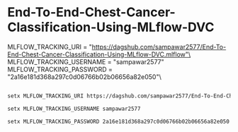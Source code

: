 # End-To-End-Chest-Cancer-Classification-Using-MLflow-DVC



MLFLOW_TRACKING_URI = "https://dagshub.com/sampawar2577/End-To-End-Chest-Cancer-Classification-Using-MLflow-DVC.mlflow"\
MLFLOW_TRACKING_USERNAME =  "sampawar2577"\
MLFLOW_TRACKING_PASSWORD = "2a16e181d368a297c0d06766b02b06656a82e050"\



```bash

setx MLFLOW_TRACKING_URI https://dagshub.com/sampawar2577/End-To-End-Chest-Cancer-Classification-Using-MLflow-DVC.mlflow

setx MLFLOW_TRACKING_USERNAME sampawar2577

setx MLFLOW_TRACKING_PASSWORD 2a16e181d368a297c0d06766b02b06656a82e050

```